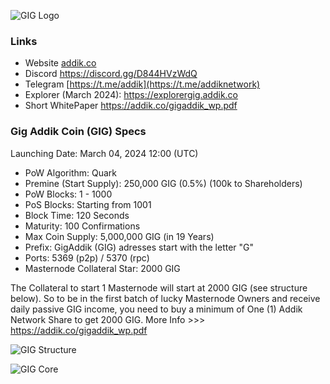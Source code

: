 ![GIG Logo](https://addik.co/gig256.png)

### Links
* Website [addik.co](https://addik.co)
* Discord https://discord.gg/D844HVzWdQ
* Telegram [https://t.me/addik](https://t.me/addiknetwork)
* Explorer (March 2024): https://explorergig.addik.co
* Short WhitePaper https://addik.co/gigaddik_wp.pdf

### Gig Addik Coin (GIG) Specs

Launching Date: March 04, 2024 12:00 (UTC)

* PoW Algorithm: Quark
* Premine (Start Supply): 250,000 GIG (0.5%) (100k to Shareholders)
* PoW Blocks: 1 - 1000
* PoS Blocks: Starting from 1001
* Block Time: 120 Seconds
* Maturity: 100 Confirmations
* Max Coin Supply: 5,000,000 GIG (in 19 Years)
* Prefix: GigAddik (GIG) adresses start with the letter "G"
* Ports: 5369 (p2p) / 5370 (rpc)
* Masternode Collateral Star: 2000 GIG

The Collateral to start 1 Masternode will start at 2000 GIG (see structure below).
So to be in the first batch of lucky Masternode Owners and receive daily passive GIG income,
you need to buy a minimum of One (1) Addik Network Share to get 2000 GIG.
More Info >>> https://addik.co/gigaddik_wp.pdf

![GIG Structure](https://addik.co/structure.jpg)

![GIG Core](https://addik.co/gigcore2.jpg)
